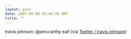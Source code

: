 ```yaml
---
layout: post
date: 2007-05-08 03:45:39 GMT
title: ""
---
```

travis johnson: @pmccarthy eat! (via <a href="http://twitter.com/travisj/statuses/54194652">Twitter / travis johnson</a>)